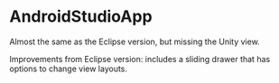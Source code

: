 # AndroidStudioApp

Almost the same as the Eclipse version, but missing the Unity view. 

Improvements from Eclipse version: includes a sliding drawer that has options to change view layouts.
